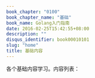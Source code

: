 ```yaml
---
book_chapter: "0100"
book_chapter_name: "基础"
book_name: Golang入门指南
date: 2016-02-25T15:42:55+08:00
description: ""
disqus_identifier: book00010101
slug: "home"
title: 基础内容
---
```


各个基础内容学习。内容列表：

